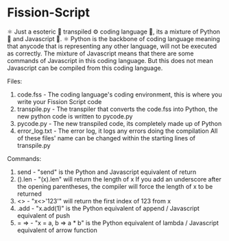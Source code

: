 # Fission-Script
⚛️ Just a esoteric 🔮 transpiled ⚙️ coding language 💬, its a mixture of Python 🐍 and Javascript 📜. ⚛️
Python is the backbone of coding language meaning that anycode that is representing any other language, will not be executed as correctly. The mixture of Javascript means that there are some commands of Javascript in this coding language. But this does not mean Javascript can be compiled from this coding language.

Files:
  1. code.fss - The coding language's coding environment, this is where you write your Fission Script code
  2. transpile.py - The transpiler that converts the code.fss into Python, the new python code is written to pycode.py
  3. pycode.py - The new transpiled code, its completely made up of Python
  4. error_log.txt - The error log, it logs any errors doing the compilation
All of these files' name can be changed within the starting lines of transpile.py

Commands:
  1. send - "send" is the Python and Javascript equivalent of return
  2. ().len - "(x).len" will return the length of x
     If you add an underscore after the opening parentheses, the compiler will force the length of x to be returned
  3. <> - "x<>'123'" will return the first index of 123 from x
  4. .add - "x.add(1)" is the Python equivalent of append / Javascript equivalent of push
  5.  =  => - "x = a, b => a * b" is the Python equivalent of lambda / Javascript equivalent of arrow function
